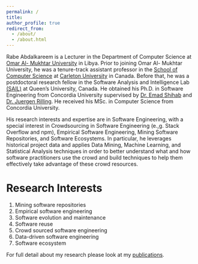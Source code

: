 ```yaml
---
permalink: /
title: 
author_profile: true
redirect_from: 
  - /about/
  - /about.html
---
```





Rabe Abdalkareem is a Lecturer in the Department of Computer Science at [Omar Al- Mukhtar University](https://omu.edu.ly/) in Libya. Prior to joining Omar Al- Mukhtar University, he was a tenure-track assistant professor in the [School of Computer Science](https://carleton.ca/scs/) at [Carleton University](https://carleton.ca/) in Canada. Before that, he was a postdoctoral research fellow in the Software Analysis and Intelligence Lab [(SAIL)](https://sail.cs.queensu.ca/) at Queen’s University, Canada. He obtained his Ph.D. in Software Engineering from Concordia University supervised by [Dr. Emad Shihab](http://das.encs.concordia.ca/members/emad-shihab/) and [Dr. Juergen Rilling](https://sites.google.com/view/juergenrilling/home). He received his MSc. in Computer Science from Concordia University.

His research interests and expertise are in Software Engineering, with a special interest in Crowdsourcing in Software Engineering (e.,g. Stack Overflow and npm), Empirical Software Engineering, Mining Software Repositories, and Software Ecosystems. In particular, he leverages historical project data and applies Data Mining, Machine Learning, and Statistical Analysis techniques in order to better understand what and how software practitioners use the crowd and build techniques to help them effectively take advantage of these crowd resources.

Research Interests
======
1. Mining software repositories
1. Empirical software engineering
1. Software evolution and maintenance
1. Software reuse
1. Crowd sourced software engineering
1. Data-driven software engineering
1. Software ecosystem 


For full detail about my research please look at my [publications](publications/).




